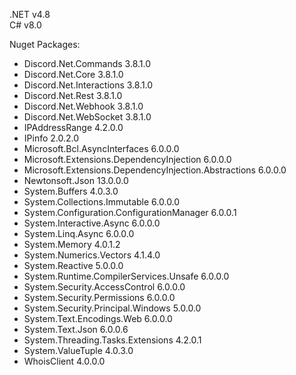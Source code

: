 .NET v4.8 \
C# v8.0

Nuget Packages:
 - Discord.Net.Commands 3.8.1.0
 - Discord.Net.Core 3.8.1.0
 - Discord.Net.Interactions 3.8.1.0
 - Discord.Net.Rest 3.8.1.0
 - Discord.Net.Webhook 3.8.1.0
 - Discord.Net.WebSocket 3.8.1.0
 - IPAddressRange 4.2.0.0
 - IPinfo 2.0.2.0
 - Microsoft.Bcl.AsyncInterfaces 6.0.0.0
 - Microsoft.Extensions.DependencyInjection 6.0.0.0
 - Microsoft.Extensions.DependencyInjection.Abstractions 6.0.0.0
 - Newtonsoft.Json 13.0.0.0
 - System.Buffers 4.0.3.0
 - System.Collections.Immutable 6.0.0.0
 - System.Configuration.ConfigurationManager 6.0.0.1
 - System.Interactive.Async 6.0.0.0
 - System.Linq.Async 6.0.0.0
 - System.Memory 4.0.1.2
 - System.Numerics.Vectors 4.1.4.0
 - System.Reactive 5.0.0.0
 - System.Runtime.CompilerServices.Unsafe 6.0.0.0
 - System.Security.AccessControl 6.0.0.0
 - System.Security.Permissions 6.0.0.0
 - System.Security.Principal.Windows 5.0.0.0
 - System.Text.Encodings.Web 6.0.0.0
 - System.Text.Json 6.0.0.6
 - System.Threading.Tasks.Extensions 4.2.0.1
 - System.ValueTuple 4.0.3.0
 - WhoisClient 4.0.0.0
